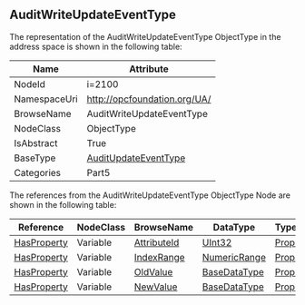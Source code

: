 <!-- objecttype -->
## AuditWriteUpdateEventType
  
<!-- end of text -->
The representation of the AuditWriteUpdateEventType ObjectType in the address space is shown in the following table:  

|Name|Attribute|
|---|---|
|NodeId|i=2100|
|NamespaceUri|http://opcfoundation.org/UA/|
|BrowseName|AuditWriteUpdateEventType|
|NodeClass|ObjectType|
|IsAbstract|True|
|BaseType|[AuditUpdateEventType](../../../Part5/ObjectTypes/AuditUpdateEventType/readme.md)|
|Categories|Part5|

The references from the AuditWriteUpdateEventType ObjectType Node are shown in the following table:  

|Reference|NodeClass|BrowseName|DataType|TypeDefinition|ModellingRule|
|---|---|---|---|---|---|
|[HasProperty](../../../Part3/ReferenceTypes/HasProperty/readme.md)|Variable|[AttributeId](#AttributeId)|[UInt32](../../../Part3/DataTypes/UInt32/readme.md)|[PropertyType](../../Part5/VariableTypes/PropertyType/readme.md)|[Mandatory](../../Objects/Mandatory/readme.md)|
|[HasProperty](../../../Part3/ReferenceTypes/HasProperty/readme.md)|Variable|[IndexRange](#IndexRange)|[NumericRange](../../../Part4/DataTypes/NumericRange/readme.md)|[PropertyType](../../Part5/VariableTypes/PropertyType/readme.md)|[Mandatory](../../Objects/Mandatory/readme.md)|
|[HasProperty](../../../Part3/ReferenceTypes/HasProperty/readme.md)|Variable|[OldValue](#OldValue)|[BaseDataType](../../../Part3/DataTypes/BaseDataType/readme.md)|[PropertyType](../../Part5/VariableTypes/PropertyType/readme.md)|[Mandatory](../../Objects/Mandatory/readme.md)|
|[HasProperty](../../../Part3/ReferenceTypes/HasProperty/readme.md)|Variable|[NewValue](#NewValue)|[BaseDataType](../../../Part3/DataTypes/BaseDataType/readme.md)|[PropertyType](../../Part5/VariableTypes/PropertyType/readme.md)|[Mandatory](../../Objects/Mandatory/readme.md)|


